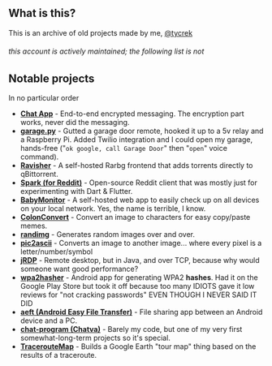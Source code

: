 ## What is this?

This is an archive of old projects made by me, [@tycrek](https://github.com/tycrek)

###### this account is actively maintained; the following list is not

## Notable projects

In no particular order

- **[Chat App](https://github.com/tycrek-archive/chat-app)** - End-to-end encrypted messaging. The encryption part works, never did the messaging.
- **[garage.py](https://github.com/tycrek-archive/garage.py)** - Gutted a garage door remote, hooked it up to a 5v relay and a Raspberry Pi. Added Twilio integration and I could open my garage, hands-free ("`ok google, call Garage Door`" then "`open`" voice command).
- **[Ravisher](https://github.com/tycrek-archive/ravisher)** - A self-hosted Rarbg frontend that adds torrents directly to qBittorrent.
- **[Spark (for Reddit)](https://github.com/tycrek-archive/sparkreddit)** - Open-source Reddit client that was mostly just for experimenting with Dart & Flutter.
- **[BabyMonitor](https://github.com/tycrek-archive/BabyMonitor)** - A self-hosted web app to easily check up on all devices on your local network. Yes, the name is terrible, I know.
- **[ColonConvert](https://github.com/tycrek-archive/ColonConvert)** - Convert an image to characters for easy copy/paste memes.
- **[randimg](https://github.com/tycrek-archive/randimg)** - Generates random images over and over.
- **[pic2ascii](https://github.com/tycrek-archive/pic2ascii)** - Converts an image to another image... where every pixel is a letter/number/symbol
- **[jRDP](https://github.com/tycrek-archive/jrdp)** - Remote desktop, but in Java, and over TCP, because why would someone want good performance?
- **[wpa2hasher](https://github.com/tycrek-archive/wpa2hasher)** - Android app for generating WPA2 **hashes**. Had it on the Google Play Store but took it off because too many IDIOTS gave it low reviews for "not cracking passwords" EVEN THOUGH I NEVER SAID IT DID
- **[aeft (Android Easy File Transfer)](https://github.com/tycrek-archive/aeft)** - File sharing app between an Android device and a PC.
- **[chat-program (Chatva)](https://github.com/tycrek-archive/chat-program)** - Barely my code, but one of my very first somewhat-long-term projects so it's special.
- **[TracerouteMap](https://github.com/tycrek-archive/TracerouteMap)** - Builds a Google Earth "tour map" thing based on the results of a traceroute.
